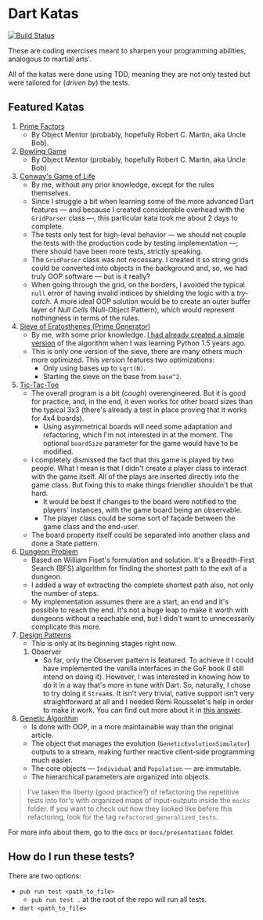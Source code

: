 # Dart Katas

[![Build Status](https://travis-ci.com/psygo/dart_katas.svg?branch=master)](https://travis-ci.com/psygo/dart_katas)

These are coding exercises meant to sharpen your programming abilities, analogous to martial arts'.

All of the katas were done using TDD, meaning they are not only tested but were tailored for (*driven by*) the tests.

## Featured Katas

1. [Prime Factors](http://butunclebob.com/ArticleS.UncleBob.ThePrimeFactorsKata)
    - By Object Mentor (probably, hopefully Robert C. Martin, aka Uncle Bob).
1. [Bowling Game](http://butunclebob.com/ArticleS.UncleBob.TheBowlingGameKata)
    - By Object Mentor (probably, hopefully Robert C. Martin, aka Uncle Bob).
1. [Conway's Game of Life](http://codingdojo.org/kata/GameOfLife/)
    - By me, without any prior knowledge, except for the rules themselves.
    - Since I struggle a bit when learning some of the more advanced Dart features &mdash; and because I created considerable overhead with the `GridParser` class &mdash;, this particular kata took me about 2 days to complete.
    - The tests only test for high-level behavior &mdash; we should not couple the tests with the production code by testing implementation &mdash;; there should have been more tests, strictly speaking.
    - The `GridParser` class was not necessary. I created it so string grids could be converted into objects in the background and, so, we had truly OOP software &mdash; but is it really?
    - When going through the grid, on the borders, I avoided the typical `null` error of having invalid indices by shielding the logic with a *try-catch*. A more ideal OOP solution would be to create an outer buffer layer of *Null Cells* (Null-Object Pattern), which would represent nothingness in terms of the rules.
1. [Sieve of Eratosthenes (Prime Generator)](https://en.wikipedia.org/wiki/Sieve_of_Eratosthenes)
    - By me, with some prior knowledge. [I had already created a simple version](http://fanaro.com.br/python-basics-eratosthenes-and-problem-51/) of the algorithm when I was learning Python 1.5 years ago.
    - This is only one version of the sieve, there are many others much more optimized. This version features two optimizations:
        - Only using bases up to `sqrt(N)`.
        - Starting the sieve on the base from `base^2`.
1. [Tic-Tac-Toe](https://en.wikipedia.org/wiki/Tic-tac-toe)
    - The overall program is a bit (*cough*) overengineered. But it is good for practice, and, in the end, it even works for other board sizes than the typical 3x3 (there's already a test in place proving that it works for 4x4 boards).
        - Using asymmetrical boards will need some adaptation and refactoring, which I'm not interested in at the moment. The optional `boardSize` parameter for the game would have to be modified.
    - I completely dismissed the fact that this game is played by two people. What I mean is that I didn't create a player class to interact with the game itself. All of the plays are inserted directly into the game class. But fixing this to make things friendlier shouldn't be that hard. 
        - It would be best if changes to the board were notified to the players' instances, with the game board being an observable.
        - The player class could be some sort of façade between the game class and the end-user.
    - The board property itself could be separated into another class and done a State pattern.
1. [Dungeon Problem](https://www.youtube.com/watch?v=KiCBXu4P-2Y)
    - Based on William Fiset's formulation and solution. It's a Breadth-First Search (BFS) algorithm for finding the shortest path to the exit of a dungeon.
    - I added a way of extracting the complete shortest path also, not only the number of steps.
    - My implementation assumes there are a start, an end and it's possible to reach the end. It's not a huge leap to make it worth with dungeons without a reachable end, but I didn't want to unnecessarily complicate this more.
1. [Design Patterns](https://en.wikipedia.org/wiki/Software_design_pattern)
    - This is only at its beginning stages right now.
    1. Observer
        - So far, only the Observer pattern is featured. To achieve it I could have implemented the vanilla interfaces in the GoF book (I still intend on doing it). However, I was interested in knowing how to do it in a way that's more in tune with Dart. So, naturally, I chose to try doing it `Stream`s. It isn't very trivial, native support isn't very straightforward at all and I needed Rémi Rousselet's help in order to make it work. You can find out more about it in [this answer](https://stackoverflow.com/a/60341534/4756173).
1. [Genetic Algorithm](https://lethain.com/genetic-algorithms-cool-name-damn-simple/)
    - Is done with OOP, in a more maintainable way than the original article.
    - The object that manages the evolution (`GeneticEvolutionSimulator`) outputs to a stream, making further reactive client-side programming much easier.
    - The core objects &mdash; `Individual` and `Population` &mdash; are immutable.
    - The hierarchical parameters are organized into objects.

> I've taken the liberty (good practice?) of refactoring the repetitive tests into for's with organized maps of input-outputs inside the `mocks` folder. If you want to check out how they looked like before this refactoring, look for the tag `refactored_generalized_tests`.

For more info about them, go to the `docs` or `docs/presentations` folder.

## How do I run these tests?

There are two options:

- `pub run test <path_to_file>`
    - `pub run test .` at the root of the repo will run all tests.
- `dart <path_to_file>`